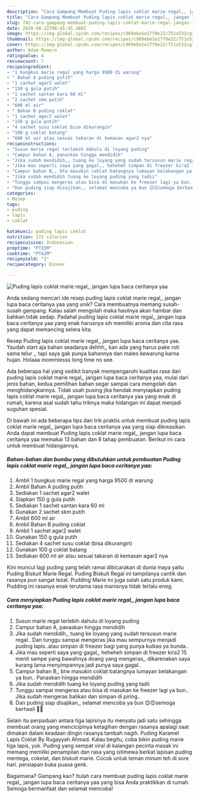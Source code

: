 ```yaml
---
description: "Cara Gampang Membuat Puding lapis coklat marie regal,, jangan lupa baca ceritanya yaa, Enak Banget"
title: "Cara Gampang Membuat Puding lapis coklat marie regal,, jangan lupa baca ceritanya yaa, Enak Banget"
slug: 742-cara-gampang-membuat-puding-lapis-coklat-marie-regal-jangan-lupa-baca-ceritanya-yaa-enak-banget
date: 2020-08-22T06:45:45.386Z
image: https://img-global.cpcdn.com/recipes/c969ebe1e17f0e22/751x532cq70/puding-lapis-coklat-marie-regal-jangan-lupa-baca-ceritanya-yaa-foto-resep-utama.jpg
thumbnail: https://img-global.cpcdn.com/recipes/c969ebe1e17f0e22/751x532cq70/puding-lapis-coklat-marie-regal-jangan-lupa-baca-ceritanya-yaa-foto-resep-utama.jpg
cover: https://img-global.cpcdn.com/recipes/c969ebe1e17f0e22/751x532cq70/puding-lapis-coklat-marie-regal-jangan-lupa-baca-ceritanya-yaa-foto-resep-utama.jpg
author: Adam Romero
ratingvalue: 4
reviewcount: 7
recipeingredient:
- "1 bungkus marie regal yang harga 9500 di warung"
- " Bahan A puding putih"
- "1 sachet agar2 walet"
- "150 g gula putih"
- "1 sachet santan kara 60 ml"
- "2 sachet skm putih"
- "600 ml air"
- " Bahan B puding coklat"
- "1 sachet agar2 walet"
- "150 g gula putih"
- "4 sachet susu coklat bisa dikurangin"
- "100 g coklat batang"
- "600 ml air atau sesuai takaran di kemasan agar2 nya"
recipeinstructions:
- "Susun marie regal terlebih dahulu di loyang puding"
- "Campur bahan A, panaskan hingga mendidih"
- "Jika sudah mendidih,, tuang ke loyang yang sudah tersusun marie regal.. Dan tunggu sampai mengeras jika mau sempurnya menjadi puding lapis..atau simpan di freezer bagi yang punya kulkas ya bunda.."
- "Jika mau seperti saya yang gagal,, heheheh simpan di freezer kira2 15 menit sampe yang bawahnya doang yang mengeras,, dikarenakan saya kurang lama menyimpannya jadi punya saya gagal.."
- "Campur bahan B,, btw masukin coklat batangnya lumayan belakangan ya bun.. Panaskan hingga mendidih"
- "Jika sudah mendidih tuang ke loyang puding yang tadii"
- "Tunggu sampai mengeras atau bisa di masukan ke freezer lagi ya bun.. Jika sudah mengeras balikan dan simpan di piring.."
- "Dan puding siap disajikan,, selamat mencoba ya bun 😊😊semoga berhasil 🤗🤗"
categories:
- Resep
tags:
- puding
- lapis
- coklat

katakunci: puding lapis coklat 
nutrition: 272 calories
recipecuisine: Indonesian
preptime: "PT15M"
cooktime: "PT42M"
recipeyield: "1"
recipecategory: Dinner

---
```



![Puding lapis coklat marie regal,, jangan lupa baca ceritanya yaa](https://img-global.cpcdn.com/recipes/c969ebe1e17f0e22/751x532cq70/puding-lapis-coklat-marie-regal-jangan-lupa-baca-ceritanya-yaa-foto-resep-utama.jpg)

Anda sedang mencari ide resep puding lapis coklat marie regal,, jangan lupa baca ceritanya yaa yang unik? Cara membuatnya memang susah-susah gampang. Kalau salah mengolah maka hasilnya akan hambar dan bahkan tidak sedap. Padahal puding lapis coklat marie regal,, jangan lupa baca ceritanya yaa yang enak harusnya sih memiliki aroma dan cita rasa yang dapat memancing selera kita.

Resep Puding lapis coklat marie regal,, jangan lupa baca ceritanya yaa. Yaudah start aja bahan seadanya dehhh,, kan ada yang harus pake roti sama telur ,, tapi saya gak punya bahannya dan males kewarung karna hujan. Holaaa mommiesss long time no see.

Ada beberapa hal yang sedikit banyak mempengaruhi kualitas rasa dari puding lapis coklat marie regal,, jangan lupa baca ceritanya yaa, mulai dari jenis bahan, kedua pemilihan bahan segar sampai cara mengolah dan menghidangkannya. Tidak usah pusing jika hendak menyiapkan puding lapis coklat marie regal,, jangan lupa baca ceritanya yaa yang enak di rumah, karena asal sudah tahu triknya maka hidangan ini dapat menjadi suguhan spesial.


Di bawah ini ada beberapa tips dan trik praktis untuk membuat puding lapis coklat marie regal,, jangan lupa baca ceritanya yaa yang siap dikreasikan. Anda dapat membuat Puding lapis coklat marie regal,, jangan lupa baca ceritanya yaa memakai 13 bahan dan 8 tahap pembuatan. Berikut ini cara untuk membuat hidangannya.

<!--inarticleads1-->

##### Bahan-bahan dan bumbu yang dibutuhkan untuk pembuatan Puding lapis coklat marie regal,, jangan lupa baca ceritanya yaa:

1. Ambil 1 bungkus marie regal yang harga 9500 di warung
1. Ambil  Bahan A puding putih
1. Sediakan 1 sachet agar2 walet
1. Siapkan 150 g gula putih
1. Sediakan 1 sachet santan kara 60 ml
1. Gunakan 2 sachet skm putih
1. Ambil 600 ml air
1. Ambil  Bahan B puding coklat
1. Ambil 1 sachet agar2 walet
1. Gunakan 150 g gula putih
1. Sediakan 4 sachet susu coklat (bisa dikurangin)
1. Gunakan 100 g coklat batang
1. Sediakan 600 ml air atau sesuai takaran di kemasan agar2 nya


Kini muncul lagi puding yang telah ramai dibicarakan di dunia maya yaitu Puding Biskuit Marie Regal. Puding Biskuit Regal ini tampilanya cantik dan rasanya pun sangat lezat. Pudding Marie ini juga salah satu produk kami. Pudding ini rasanya enak terutama rasa manisnya tidak terlalu eneg. 

<!--inarticleads2-->

##### Cara menyiapkan Puding lapis coklat marie regal,, jangan lupa baca ceritanya yaa:

1. Susun marie regal terlebih dahulu di loyang puding
1. Campur bahan A, panaskan hingga mendidih
1. Jika sudah mendidih,, tuang ke loyang yang sudah tersusun marie regal.. Dan tunggu sampai mengeras jika mau sempurnya menjadi puding lapis..atau simpan di freezer bagi yang punya kulkas ya bunda..
1. Jika mau seperti saya yang gagal,, heheheh simpan di freezer kira2 15 menit sampe yang bawahnya doang yang mengeras,, dikarenakan saya kurang lama menyimpannya jadi punya saya gagal..
1. Campur bahan B,, btw masukin coklat batangnya lumayan belakangan ya bun.. Panaskan hingga mendidih
1. Jika sudah mendidih tuang ke loyang puding yang tadii
1. Tunggu sampai mengeras atau bisa di masukan ke freezer lagi ya bun.. Jika sudah mengeras balikan dan simpan di piring..
1. Dan puding siap disajikan,, selamat mencoba ya bun 😊😊semoga berhasil 🤗🤗


Selain itu perpaduan antara tiga lapisnya itu menyatu jadi satu sehingga membuat orang yang mencicipinya ketagihan dengan rasanya apalagi saat dimakan dalam keadaan dingin rasanya tambah nagih. Puding Karamel Lapis Coklat By Rugayyah Ahmad. Kalau begitu, coba bikin puding marie tiga lapis, yuk. Puding yang sempat viral di kalangan pecinta masak ini memang memiliki penampilan dan rasa yang istimewa berkat lapisan puding mentega, cokelat, dan biskuit marie. Cocok untuk teman minum teh di sore hari. persiapan buka puasa genk. 

Bagaimana? Gampang kan? Itulah cara membuat puding lapis coklat marie regal,, jangan lupa baca ceritanya yaa yang bisa Anda praktikkan di rumah. Semoga bermanfaat dan selamat mencoba!
